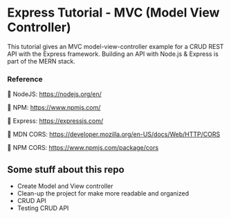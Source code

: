 
# Express Tutorial - MVC (Model View Controller)

<p> This tutorial gives an MVC model-view-controller example for a CRUD REST API with the Express framework. Building an API with Node.js & Express is part of the MERN stack. <p>

### Reference

  🚀 NodeJS: https://nodejs.org/en/
  
  🚀 NPM: https://www.npmjs.com/
  
  🚀 Express: https://expressjs.com/

  🚀 MDN CORS: https://developer.mozilla.org/en-US/docs/Web/HTTP/CORS

  🚀 NPM CORS: https://www.npmjs.com/package/cors

## Some stuff about this repo

- Create Model and View controller
- Clean-up the project for make more readable and organized
- CRUD API
- Testing CRUD API 

